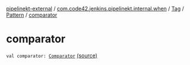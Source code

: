 [pipelinekt-external](../../../index.md) / [com.code42.jenkins.pipelinekt.internal.when](../../index.md) / [Tag](../index.md) / [Pattern](index.md) / [comparator](./comparator.md)

# comparator

`val comparator: `[`Comparator`](../../../com.code42.jenkins.pipelinekt.core/-comparator/index.md) [(source)](https://github.com/code42/pipelinekt/tree/master/internal/src/main/kotlin/com/code42/jenkins/pipelinekt/internal/when/Tag.kt#L15)